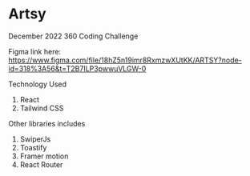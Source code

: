 # Artsy
December 2022 360 Coding Challenge

Figma link here: https://www.figma.com/file/18hZ5n19imr8RxmzwXUtKK/ARTSY?node-id=318%3A56&t=T2B7ILP3pwwuVLGW-0

Technology Used
1. React
2. Tailwind CSS

Other libraries includes
1. SwiperJs
2. Toastify 
3. Framer motion 
4. React Router